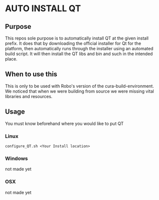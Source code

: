 # AUTO INSTALL QT

## Purpose
This repos sole purpose is to automatically install QT at the given install prefix. It does that by downloading the official installer for Qt for the platform, then automatically runs through the installer using an automated build script. It will then install the QT libs and bin and such in the intended place. 

## When to use this
This is only to be used with Robo's version of the cura-build-environment. We noticed that when we were building from source we were missing vital libraries and resources. 

## Usage
You must know beforehand where you would like to put QT

### Linux
```
configure_QT.sh <Your Install location>
```

### Windows
not made yet

### OSX
not made yet